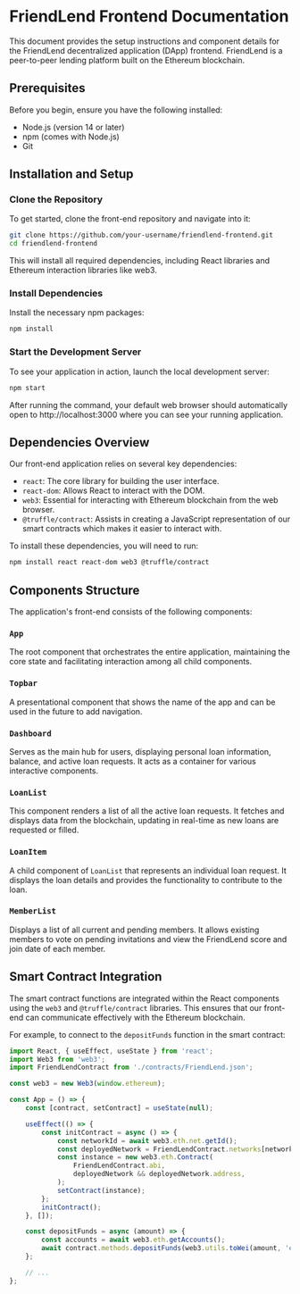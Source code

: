 # FriendLend Frontend Documentation

This document provides the setup instructions and component details for the FriendLend decentralized application (DApp) frontend. FriendLend is a peer-to-peer lending platform built on the Ethereum blockchain.

## Prerequisites

Before you begin, ensure you have the following installed:
- Node.js (version 14 or later)
- npm (comes with Node.js)
- Git

## Installation and Setup

### Clone the Repository

To get started, clone the front-end repository and navigate into it:

```bash
git clone https://github.com/your-username/friendlend-frontend.git
cd friendlend-frontend
```
This will install all required dependencies, including React libraries and Ethereum interaction libraries like web3.

### Install Dependencies

Install the necessary npm packages:

```bash
npm install
```

### Start the Development Server

To see your application in action, launch the local development server:

```bash
npm start
```
After running the command, your default web browser should automatically open to http://localhost:3000 where you can see your running application.

## Dependencies Overview

Our front-end application relies on several key dependencies:

- `react`: The core library for building the user interface.
- `react-dom`: Allows React to interact with the DOM.
- `web3`: Essential for interacting with Ethereum blockchain from the web browser.
- `@truffle/contract`: Assists in creating a JavaScript representation of our smart contracts which makes it easier to interact with.

To install these dependencies, you will need to run:

```bash
npm install react react-dom web3 @truffle/contract
```

## Components Structure

The application's front-end consists of the following components:

### `App`
The root component that orchestrates the entire application, maintaining the core state and facilitating interaction among all child components.

### `Topbar`
A presentational component that shows the name of the app and can be used in the future to add navigation.

### `Dashboard`
Serves as the main hub for users, displaying personal loan information, balance, and active loan requests. It acts as a container for various interactive components.

### `LoanList`
This component renders a list of all the active loan requests. It fetches and displays data from the blockchain, updating in real-time as new loans are requested or filled.

### `LoanItem`
A child component of `LoanList` that represents an individual loan request. It displays the loan details and provides the functionality to contribute to the loan.

### `MemberList`
Displays a list of all current and pending members. It allows existing members to vote on pending invitations and view the FriendLend score and join date of each member.

## Smart Contract Integration

The smart contract functions are integrated within the React components using the `web3` and `@truffle/contract` libraries. This ensures that our front-end can communicate effectively with the Ethereum blockchain.

For example, to connect to the `depositFunds` function in the smart contract:

```javascript
import React, { useEffect, useState } from 'react';
import Web3 from 'web3';
import FriendLendContract from './contracts/FriendLend.json';

const web3 = new Web3(window.ethereum);

const App = () => {
    const [contract, setContract] = useState(null);

    useEffect(() => {
        const initContract = async () => {
            const networkId = await web3.eth.net.getId();
            const deployedNetwork = FriendLendContract.networks[networkId];
            const instance = new web3.eth.Contract(
                FriendLendContract.abi,
                deployedNetwork && deployedNetwork.address,
            );
            setContract(instance);
        };
        initContract();
    }, []);

    const depositFunds = async (amount) => {
        const accounts = await web3.eth.getAccounts();
        await contract.methods.depositFunds(web3.utils.toWei(amount, 'ether')).send({ from: accounts[0] });
    };

    // ...
};
```

